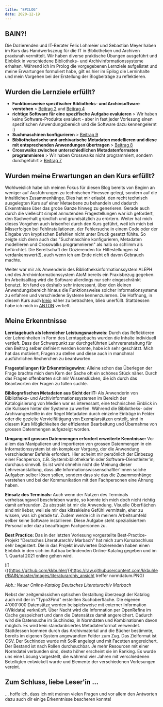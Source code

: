 ```yaml
---
title: "EPILOG"
date: 2020-12-19
---
```


## BAIN?!

Die Dozierenden und IT-Berater Felix Lohmeier und Sebastian Meyer haben im Kurs das Handwerkszeug für die IT in Bibliotheken und Archiven praxisnah vermittelt. Wir haben diverse praktische Übungen ausgeführt und Einblick in verschiedene Bibliotheks- und Archivinformationssysteme erhalten. Während ich im Prolog die vorgegebenen Lernziele aufgelistet und meine Erwartungen formuliert habe, gilt es hier im Epilog die Lerninhalte und mein Vorgehen bei der Erstellung der Blogbeiträge zu reflektieren.

## Wurden die Lernziele erfüllt?
- **Funktionsweise spezifischer Bibliotheks- und Archivsoftware verstehen** > [Beitrag 2](https://kkbuhler.github.io/BAIN/2020/09/25/tag2.html) und [Beitrag 4](https://kkbuhler.github.io/BAIN/2020/10/09/tag4.html) 
- **richtige Software für eine spezifische Aufgabe evaluieren** > Wir haben keine Software-Produkte evaluiert - aber in fast jeder Vorlesung einen spezifischen Anwendungsbereich und die Software dazu kennengelernt :)
- **Suchmaschinen konfigurieren** > [Beitrag 9](https://kkbuhler.github.io/BAIN/2020/12/11/tag9.html)
- **Bibliothekarische und archivarische Metadaten modellieren und diese mit entsprechenden Anwendungen übertragen** > [Beitrag 8](https://kkbuhler.github.io/BAIN/2020/11/27/tag8.html)
- **Crosswalks zwischen unterschiedlichen Metadatenformaten programmieren** > Wir haben Crosswalks nicht programmiert, sondern durchgeführt > [Beitrag 7](https://kkbuhler.github.io/BAIN/2020/11/20/tag7.html)

## Wurden meine Erwartungen an den Kurs erfüllt?
Wohlweislich habe ich meinen Fokus für diesen Blog bereits von Beginn an weniger auf Ausführungen zu technischen Finessen gelegt, sondern auf die inhaltlichen Zusammenhänge. Dies hat mir erlaubt, den recht technisch ausgelegten Kurs auf einer Metaebene zu behandeln und dadurch Erkenntnisse über das grobe Ganze hinweg zu generieren. Gerade auch durch die vielleicht simpel anmutenden Fragestellungen war ich gefordert, den Sachverhalt gründlich und grundsätzlich zu erörtern. Weiter hat mich dieses Vorgehen auch krisenfrei durch den Kurs geführt, weil ich mich bei Misserfolgen bei Fehlinstallationen, der Fehlersuche in einem Code oder der Eingabe von kryptischen Befehlen nicht unter Druck gesetzt fühlte. So zeigte sich denn auch das "Suchmaschine konfigurieren, Metadaten modellieren und Crosswalks programmieren" als halb so schlimm als befürchtet. Die Bereitschaft der Dozierenden für Hilfestellungen ist verdankenswert(!), auch wenn ich am Ende nicht oft davon Gebrauch machte.

Weiter war mir als Anwenderin des Bibliotheksinformationssystem ALEPH und des Archivinformationssystem AtoM bereits ein Praxisbezug gegeben. Im Arbeitsalltag wird die Software allerdings nur sehr eingeschränkt benutzt. Ich fand es deshalb sehr interessant, über den kleinen Anwendungsbereich hinaus die Funktionsweise solcher Informationsysteme zu erfahren und verschiedene Systeme kennenzulernen. Die Hoffnung, in diesem Kurs auch [kleio](https://kleio.com) näher zu betrachten, blieb unerfüllt. Stattdessen habe ich mich in [ANTON]((https://kkbuhler.github.io/BAIN/2020/10/16/tag5.html)) vertieft. 

## Meine Erkenntnisse 
**Lerntagebuch als lehrreicher Leistungsnachweis:** Durch das Reflektieren der Lehreinheiten in Form des Lerntagebuchs wurden die Inhalte individuell vertieft. Dass der Schwerpunkt zur durchgeführten Lehrveranstaltung für den Beitrag selber definiert werden konnte, habe ich sehr geschätzt. Mich hat das motiviert, Fragen zu stellen und diese auch in manchmal ausführlichen Recherchen zu beantworten.

**Fragestellungen für Erkenntnisgewinn:** Alleine schon das Überlegen der Frage brachte mich dem Kern der Sache oft ein schönes Stück näher. Durch das Fragen offenbarten sich mir Wissenslücken, die ich durch das Beantworten der Fragen zu füllen suchte. 

**Bibliografischen Metadaten aus Sicht der IT:** Als Anwenderin von Bibliotheks- und Archivinformationssystemen im Bereich der Katalogisierung von Medien war es interessant, eine technischen Einblick in die Kulissen hinter der Systeme zu werfen. Während die Bibliotheks- oder Archivangestellte in der Regel Metadaten durch einzelne Einträge in Felder oder die gezielte Vervielfältigung von Exemplarsätzen erstellt, sind in diesem Kurs Möglichkeiten der effizienten Bearbeitung und Übernahme von grossen Datenmengen aufgezeigt worden.

**Umgang mit grossen Datenmengen erfordert erweiterte Kenntnisse:** Vor allem das Manipulieren und Importieren von grossen Datenmengen in ein Informationssystem ist ein komplexer Vorgang, der die Anwendung verschiedener Befehle erfordert. Hier scheint mir persönlich der Einbezug einer Fachperson, z.B. Systembibliothekar'in oder Software-Dienstleiter'in, durchaus sinnvoll. Es ist wohl ohnehin nicht die Meinung dieser Lehrveranstaltung, dass alle Informationswissenschaftler'innen solche Aufgaben selber lösen sollen, sondern dass sie das die Zusammenhänge verstehen und bei der Kommunikation mit den Fachpersonen eine Ahnung haben. 

**Einsatz des Terminals:** Auch wenn der Nutzen des Terminals verheissungsvoll beschrieben wurde, so konnte ich mich doch nicht richtig damit anfreunden. Zu abstrakt ist mir die Anwendung. Visuelle Oberflächen sind mir lieber, weil sie mir das klitzekleine Gefühl vermitteln, eher zu wissen, was ich gerade tu'. Zudem werde ich in meinem Arbeitsumfeld selber keine Software installieren. Diese Aufgabe steht spezialisiertem Personal oder dazu beauftragen Fachpersonen zu. 

**Best Practice:** Das in der letzten Vorlesung vorgestellte Best-Practice-Projekt "Deutsches Literaturarchiv Marbach" hat mich zum Kursabschluss sehr begeistert. Die in das Projekt involvierten Dozierenden haben einen Einblick in den sich im Aufbau befindenden Online-Katalog gegeben und im 1. Quartal 2021 online gehen wird. 

![]({{https://github.com/kkbuhler/}}https://raw.githubusercontent.com/kkbuhler/BAIN/master/images/literaturarchiv_ansicht treffer normdatum.PNG)

*Abb.: Neuer Online-Katalog Deutsches Literaturachiv Marbach*

Nebst der zeitgemässichen optischen Gestaltung überzeugt der Katalog auch mit der in "Typo3Find" erstellten Suchoberfläche. Die eigenen 4'000'000 Datensätze werden beispielsweise mit externer Information (Wikidata) verknüpft. Über Nacht wird die Information per OpenRefine im Cache gespeichert und dann die Datensätze damit angereichert. Dadurch wird die Datensuche im Suchindex, in Normdaten und Kombinationen davon möglich. Es wird kein standardisiertes Metadatenformat verwendet. Stattdessen kommen durch das Archivmaterial und die Bücher bestimmte, bereits im eigenen System angewandten Felder zum Zug. Das Zielformat ist CSV. Der Suchindex wurde mit SolR angelegt und mit Facetten angereichert. Der Bestand ist nach Rollen durchsuchbar. Je mehr Resourcen mit einer Normdatei verbunden sind, desto höher erscheint sie im Ranking. Es wurde uns eine Lösung vorgestellt, die während vier Jahren mit verschiedenen Beteiligten entwickelt wurde und Elemente der verschiedenen Vorlesungen vereint.

## Zum Schluss, liebe Leser'in ...
... hoffe ich, dass ich mit meinen vielen Fragen und vor allem den Antworten dazu auch dir einige Erkenntnisse bescheren konnte!




